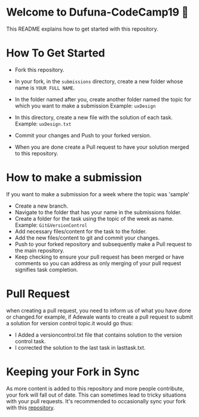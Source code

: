 # Welcome to Dufuna-CodeCamp19 🚩

This README explains how to get started with this repository.

# How To Get Started

- Fork this repository.

- In your fork, in the `submissions` directory, create a new folder whose name is `YOUR FULL NAME`.

- In the folder named after you, create another folder named the topic for which you want to make a submission Example: `uxDesign`

- In this directory, create a new file with the solution of each task. Example: `uxDesign.txt`

- Commit your changes and Push to your forked version.

- When you are done create a Pull request to have your solution merged to this repository.

# How to make a submission
If you want to make a submission for a week where the topic was 'sample'
- Create a new branch.
- Navigate to the folder that has your name in the submissions folder.
- Create a folder for the task using the topic of the week as name. Example: `Git&VersionControl`
- Add necessary files/content for the task to the folder.
- Add the new files/content to git and commit your changes.
- Push to your forked repository and subsequently make a Pull request to the main repository.
- Keep checking to ensure your pull request has been merged or have comments so you can address as only merging of your pull request signifies task completion.

# Pull Request

when creating a pull request, you need to inform us of what you have done or changed.for example, if Adewale wants to create a pull request to submit a solution for version control topic.it would go thus:
 -  I Added a versioncontrol.txt file that contains solution to the version control task.
 -  I corrected the solution to the last task in lasttask.txt.


# Keeping your Fork in Sync
 
 As more content is added to this repository and more people contribute, your fork will fall out of date. This can sometimes lead to tricky situations with your pull requests. It's recommended to occasionally sync your fork with this [repository](https://help.github.com/articles/syncing-a-fork/).
